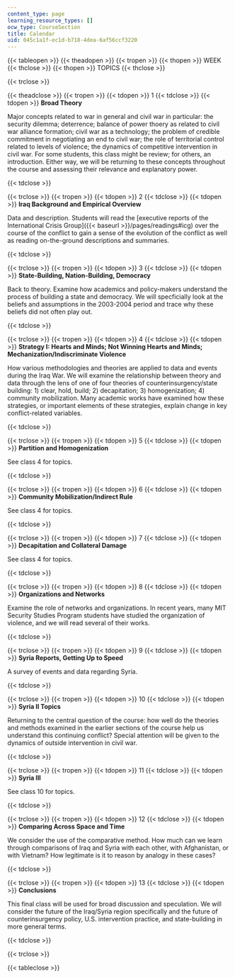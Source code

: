 ```yaml
---
content_type: page
learning_resource_types: []
ocw_type: CourseSection
title: Calendar
uid: 045c1a1f-ec1d-b718-4dea-6af56ccf3220
---
```


{{< tableopen >}}
{{< theadopen >}}
{{< tropen >}}
{{< thopen >}}
WEEK
{{< thclose >}}
{{< thopen >}}
TOPICS
{{< thclose >}}

{{< trclose >}}

{{< theadclose >}}
{{< tropen >}}
{{< tdopen >}}
1
{{< tdclose >}}
{{< tdopen >}}
**Broad Theory**

Major concepts related to war in general and civil war in particular: the security dilemma; deterrence; balance of power thoery as related to civil war alliance formation; civil war as a technology; the problem of credible commitment in negotiating an end to civil war; the role of territorial control related to levels of violence; the dynamics of competitive intervention in civil war. For some students, this class might be review; for others, an introduction. Either way, we will be returning to these concepts throughout the course and assessing their relevance and explanatory power.


{{< tdclose >}}

{{< trclose >}}
{{< tropen >}}
{{< tdopen >}}
2
{{< tdclose >}}
{{< tdopen >}}
**Iraq Background and Empirical Overview**

Data and description. Students will read the [executive reports of the International Crisis Group]({{< baseurl >}}/pages/readings#icg) over the course of the conflict to gain a sense of the evolution of the conflict as well as reading on-the-ground descriptions and summaries.


{{< tdclose >}}

{{< trclose >}}
{{< tropen >}}
{{< tdopen >}}
3
{{< tdclose >}}
{{< tdopen >}}
**State-Building, Nation-Building, Democracy**

Back to theory. Examine how academics and policy-makers understand the process of building a state and democracy. We will specficially look at the beliefs and assumptions in the 2003-2004 period and trace why these beliefs did not often play out.


{{< tdclose >}}

{{< trclose >}}
{{< tropen >}}
{{< tdopen >}}
4
{{< tdclose >}}
{{< tdopen >}}
**Strategy I: Hearts and Minds; Not Winning Hearts and Minds; Mechanization/Indiscriminate Violence**

How various methodologies and theories are applied to data and events during the Iraq War. We will examine the relationship between theory and data through the lens of one of four theories of counterinsurgency/state building: 1) clear, hold, build; 2) decapitation; 3) homogenization; 4) community mobilization. Many academic works have examined how these strategies, or important elements of these strategies, explain change in key conflict-related variables.


{{< tdclose >}}

{{< trclose >}}
{{< tropen >}}
{{< tdopen >}}
5
{{< tdclose >}}
{{< tdopen >}}
**Partition and Homogenization**

See class 4 for topics.


{{< tdclose >}}

{{< trclose >}}
{{< tropen >}}
{{< tdopen >}}
6
{{< tdclose >}}
{{< tdopen >}}
**Community Mobilization/Indirect Rule**

See class 4 for topics.


{{< tdclose >}}

{{< trclose >}}
{{< tropen >}}
{{< tdopen >}}
7
{{< tdclose >}}
{{< tdopen >}}
**Decapitation and Collateral Damage**

See class 4 for topics.


{{< tdclose >}}

{{< trclose >}}
{{< tropen >}}
{{< tdopen >}}
8
{{< tdclose >}}
{{< tdopen >}}
**Organizations and Networks**

Examine the role of networks and organizations. In recent years, many MIT Security Studies Program students have studied the organization of violence, and we will read several of their works.


{{< tdclose >}}

{{< trclose >}}
{{< tropen >}}
{{< tdopen >}}
9
{{< tdclose >}}
{{< tdopen >}}
**Syria Reports, Getting Up to Speed**

A survey of events and data regarding Syria.


{{< tdclose >}}

{{< trclose >}}
{{< tropen >}}
{{< tdopen >}}
10
{{< tdclose >}}
{{< tdopen >}}
**Syria II Topics**

Returning to the central question of the course: how well do the theories and methods examined in the earlier sections of the course help us understand this continuing conflict? Special attention will be given to the dynamics of outside intervention in civil war.


{{< tdclose >}}

{{< trclose >}}
{{< tropen >}}
{{< tdopen >}}
11
{{< tdclose >}}
{{< tdopen >}}
**Syria III**

See class 10 for topics.


{{< tdclose >}}

{{< trclose >}}
{{< tropen >}}
{{< tdopen >}}
12
{{< tdclose >}}
{{< tdopen >}}
**Comparing Across Space and Time**

We consider the use of the comparative method. How much can we learn through comparisons of Iraq and Syria with each other, with Afghanistan, or with Vietnam? How legitimate is it to reason by analogy in these cases?


{{< tdclose >}}

{{< trclose >}}
{{< tropen >}}
{{< tdopen >}}
13
{{< tdclose >}}
{{< tdopen >}}
**Conclusions**

This final class will be used for broad discussion and speculation. We will consider the future of the Iraq/Syria region specifically and the future of counterinsurgency policy, U.S. intervention practice, and state-building in more general terms.


{{< tdclose >}}

{{< trclose >}}

{{< tableclose >}}